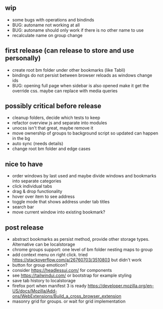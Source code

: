 ## wip
- some bugs with operations and bindinds
- BUG: autoname not working at all
- BUG: autoname should only work if there is no other name to use
- recalculate name on group change
  
## first release (can release to store and use personally)
- create root bm folder under other bookmarks (like Tabli)
- bindings do not persist between browser reloads as windows change ids
- BUG: opening full page when sidebar is also opened make it get the override css. maybe can replace with media queries

## possibly critical before release
- cleanup folders, decide which tests to keep
- refactor overview js and separate into modules
- unocss isn't that great, maybe remove it
- move ownership of groups to background script so updated can happen in the bg
- auto sync (needs details)
- change root bm folder and edge cases

## nice to have
- order windows by last used and maybe divide windows and bookmarks into separate categories
- click individual tabs
- drag & drop functionality
- hover over item to see address
- toggle mode that shows address under tab titles
- search bar
- move current window into existing bookmark?

## post release
- abstract bookmarks as persist method, provide other storage types. Alternative can be localstorage
- chrome groups support: one level of bm folder nesting maps to group
- add context menu on right click. tried https://stackoverflow.com/a/26760703/3510803 but didn't work 
- button for group emoticon?
- consider https://headlessui.com/ for components
- see https://tailwindui.com/ or bootstrap for example styling
- save tab history to localstorage
- firefox port when manifest 3 is ready https://developer.mozilla.org/en-US/docs/Mozilla/Add-ons/WebExtensions/Build_a_cross_browser_extension
- masonry grid for groups. or wait for grid implementation